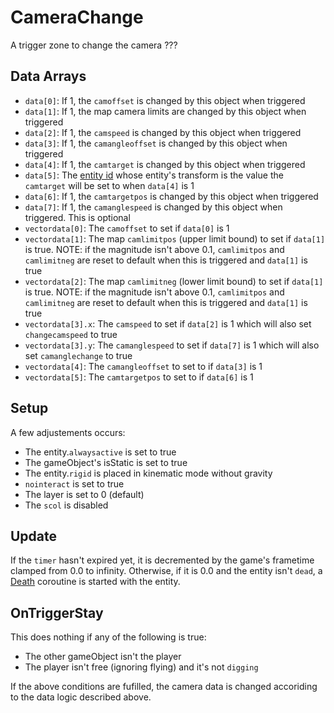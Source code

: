 # CameraChange
A trigger zone to change the camera ???

## Data Arrays
- `data[0]`: If 1, the `camoffset` is changed by this object when triggered
- `data[1]`: If 1, the map camera limits are changed by this object when triggered
- `data[2]`: If 1, the `camspeed` is changed by this object when triggered
- `data[3]`: If 1, the `camangleoffset` is changed by this object when triggered
- `data[4]`: If 1, the `camtarget` is changed by this object when triggered
- `data[5]`: The [entity id](../../../SetText/Common%20commands%20id%20schemes/Entity%20id.md) whose entity's transform is the value the `camtarget` will be set to when `data[4]` is 1
- `data[6]`: If 1, the `camtargetpos` is changed by this object when triggered
- `data[7]`: If 1, the `camanglespeed` is changed by this object when triggered. This is optional
- `vectordata[0]`: The `camoffset` to set if `data[0]` is 1
- `vectordata[1]`: The map `camlimitpos` (upper limit bound) to set if `data[1]` is true. NOTE: if the magnitude isn't above 0.1, `camlimitpos` and `camlimitneg` are reset to default when this is triggered and `data[1]` is true
- `vectordata[2]`: The map `camlimitneg` (lower limit bound) to set if `data[1]` is true. NOTE: if the magnitude isn't above 0.1, `camlimitpos` and `camlimitneg` are reset to default when this is triggered and `data[1]` is true
- `vectordata[3].x`: The `camspeed` to set if `data[2]` is 1 which will also set `changecamspeed` to true
- `vectordata[3].y`: The `camanglespeed` to set if `data[7]` is 1 which will also set `camanglechange` to true
- `vectordata[4]`: The `camangleoffset` to set to if `data[3]` is 1
- `vectordata[5]`: The `camtargetpos` to set to if `data[6]` is 1

## Setup
A few adjustements occurs:
- The entity.`alwaysactive` is set to true
- The gameObject's isStatic is set to true
- The entity.`rigid` is placed in kinematic mode without gravity
- `nointeract` is set to true
- The layer is set to 0 (default)
- The `scol` is disabled

## Update
If the `timer` hasn't expired yet, it is decremented by the game's frametime clamped from 0.0 to infinity. Otherwise, if it is 0.0 and the entity isn't `dead`, a [Death](../../EntityControl/Notable%20methods/Death.md) coroutine is started with the entity.

## OnTriggerStay
This does nothing if any of the following is true:
- The other gameObject isn't the player
- The player isn't free (ignoring flying) and it's not `digging`

If the above conditions are fufilled, the camera data is changed accoriding to the data logic described above.
